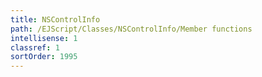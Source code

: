 ```yaml
---
title: NSControlInfo
path: /EJScript/Classes/NSControlInfo/Member functions
intellisense: 1
classref: 1
sortOrder: 1995
---
```





